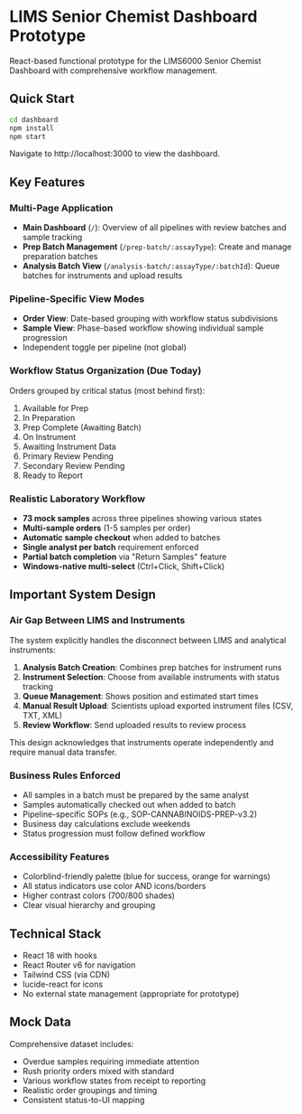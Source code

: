 # LIMS Senior Chemist Dashboard Prototype

React-based functional prototype for the LIMS6000 Senior Chemist Dashboard with comprehensive workflow management.

## Quick Start

```bash
cd dashboard
npm install
npm start
```

Navigate to http://localhost:3000 to view the dashboard.

## Key Features

### Multi-Page Application
- **Main Dashboard** (`/`): Overview of all pipelines with review batches and sample tracking
- **Prep Batch Management** (`/prep-batch/:assayType`): Create and manage preparation batches
- **Analysis Batch View** (`/analysis-batch/:assayType/:batchId`): Queue batches for instruments and upload results

### Pipeline-Specific View Modes
- **Order View**: Date-based grouping with workflow status subdivisions
- **Sample View**: Phase-based workflow showing individual sample progression
- Independent toggle per pipeline (not global)

### Workflow Status Organization (Due Today)
Orders grouped by critical status (most behind first):
1. Available for Prep
2. In Preparation
3. Prep Complete (Awaiting Batch)
4. On Instrument
5. Awaiting Instrument Data
6. Primary Review Pending
7. Secondary Review Pending
8. Ready to Report

### Realistic Laboratory Workflow
- **73 mock samples** across three pipelines showing various states
- **Multi-sample orders** (1-5 samples per order)
- **Automatic sample checkout** when added to batches
- **Single analyst per batch** requirement enforced
- **Partial batch completion** via "Return Samples" feature
- **Windows-native multi-select** (Ctrl+Click, Shift+Click)

## Important System Design

### Air Gap Between LIMS and Instruments
The system explicitly handles the disconnect between LIMS and analytical instruments:

1. **Analysis Batch Creation**: Combines prep batches for instrument runs
2. **Instrument Selection**: Choose from available instruments with status tracking
3. **Queue Management**: Shows position and estimated start times
4. **Manual Result Upload**: Scientists upload exported instrument files (CSV, TXT, XML)
5. **Review Workflow**: Send uploaded results to review process

This design acknowledges that instruments operate independently and require manual data transfer.

### Business Rules Enforced
- All samples in a batch must be prepared by the same analyst
- Samples automatically checked out when added to batch
- Pipeline-specific SOPs (e.g., SOP-CANNABINOIDS-PREP-v3.2)
- Business day calculations exclude weekends
- Status progression must follow defined workflow

### Accessibility Features
- Colorblind-friendly palette (blue for success, orange for warnings)
- All status indicators use color AND icons/borders
- Higher contrast colors (700/800 shades)
- Clear visual hierarchy and grouping

## Technical Stack
- React 18 with hooks
- React Router v6 for navigation
- Tailwind CSS (via CDN)
- lucide-react for icons
- No external state management (appropriate for prototype)

## Mock Data
Comprehensive dataset includes:
- Overdue samples requiring immediate attention
- Rush priority orders mixed with standard
- Various workflow states from receipt to reporting
- Realistic order groupings and timing
- Consistent status-to-UI mapping